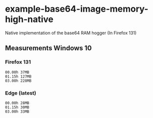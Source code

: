 # example-base64-image-memory-high-native
Native implementation of the base64 RAM hogger (In Firefox 131)

## Measurements Windows 10
### Firefox 131
```
00.00h 37MB
01.15h 127MB
03.00h 228MB
```

### Edge (latest)
```
00.00h 28MB
01.15h 30MB
03.00h 33MB
```